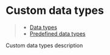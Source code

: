 # Custom data types

> * [Data types](/model-definitions/data-types)
> * [Predefined data types](predefined)

Custom data types description

